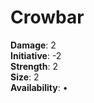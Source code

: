 # Crowbar   

**Damage**: 2\
**Initiative**: -2\
**Strength**: 2\
**Size**: 2\
**Availability**: •
    